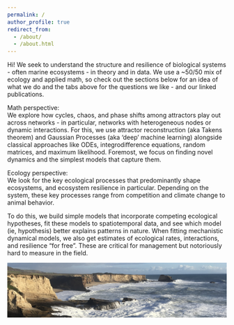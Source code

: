 ```yaml
---
permalink: /
author_profile: true
redirect_from: 
  - /about/
  - /about.html
---
```

Hi! We seek to understand the structure and resilience of biological systems - often marine ecosystems - in theory and in data. We use a ~50/50 mix of ecology and applied math, so check out the sections below for an idea of what we do and the tabs above for the questions we like - and our linked publications.
<!-- We’re a new lab in a (quite quantitative) Biology department, and right next to the Math and Computer Science departments at UMD College Park. -->


Math perspective: \
We explore how cycles, chaos, and phase shifts among attractors play out across networks - in particular, networks with heterogeneous nodes or dynamic interactions. For this, we use attractor reconstruction (aka Takens theorem) and Gaussian Processes (aka ‘deep’ machine learning) alongside classical approaches like ODEs, integrodifference equations, random matrices, and maximum likelihood. Foremost, we focus on finding novel dynamics and the simplest models that capture them.


Ecology perspective: \
We look for the key ecological processes that predominantly shape ecosystems, and ecosystem resilience in particular. Depending on the system, these key processes range from competition and climate change to animal behavior. 

To do this, we build simple models that incorporate competing ecological hypotheses, fit these models to spatiotemporal data, and see which model (ie, hypothesis) better explains patterns in nature. When fitting mechanistic dynamical models, we also get estimates of ecological rates, interactions, and resilience “for free”. These are critical for management but notoriously hard to measure in the field. 

<!-- Note that we are primarily excited for fundamental rather than applied questions. While we often find insights into management and climate change, whether they arise is often difficult to anticipate in basic research. -->


![](/files/7D289825-13D6-4A05-AB4D-4A48BDA6C7C4_1_201_a.jpeg)
